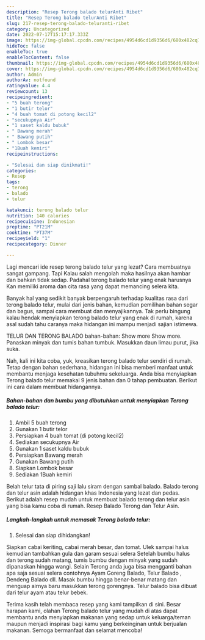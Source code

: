 ```yaml
---
description: "Resep Terong balado telurAnti Ribet"
title: "Resep Terong balado telurAnti Ribet"
slug: 217-resep-terong-balado-teluranti-ribet
category: Uncategorized
date: 2022-07-17T15:17:17.333Z
image: https://img-global.cpcdn.com/recipes/4954d6cd1d9356d6/680x482cq70/terong-balado-telur-foto-resep-utama.jpg
hideToc: false
enableToc: true
enableTocContent: false
thumbnail: https://img-global.cpcdn.com/recipes/4954d6cd1d9356d6/680x482cq70/terong-balado-telur-foto-resep-utama.jpg
cover: https://img-global.cpcdn.com/recipes/4954d6cd1d9356d6/680x482cq70/terong-balado-telur-foto-resep-utama.jpg
author: Admin
authorAv: notfound
ratingvalue: 4.4
reviewcount: 13
recipeingredient:
- "5 buah terong"
- "1 butir telor"
- "4 buah tomat di potong kecil2"
- "secukupnya Air"
- "1 saset kaldu bubuk"
- " Bawang merah"
- " Bawang putih"
- " Lombok besar"
- "1Buah kemiri"
recipeinstructions:

- "Selesai dan siap dinikmati!"
categories:
- Resep
tags:
- terong
- balado
- telur

katakunci: terong balado telur 
nutrition: 140 calories
recipecuisine: Indonesian
preptime: "PT21M"
cooktime: "PT37M"
recipeyield: "1"
recipecategory: Dinner

---
```



Lagi mencari ide resep terong balado telur yang lezat? Cara membuatnya sangat gampang. Tapi Kalau salah mengolah maka hasilnya akan hambar dan bahkan tidak sedap. Padahal terong balado telur yang enak harusnya Kan memiliki aroma dan cita rasa yang dapat memancing selera kita.


Banyak hal yang sedikit banyak berpengaruh terhadap kualitas rasa dari terong balado telur, mulai dari jenis bahan, kemudian pemilihan bahan segar dan bagus, sampai cara membuat dan menyajikannya. Tak perlu bingung kalau hendak menyiapkan terong balado telur yang enak di rumah, karena asal sudah tahu caranya maka hidangan ini mampu menjadi sajian istimewa.

TELUR DAN TERONG BALADO bahan-bahan: Show more Show more. Panaskan minyak dan tumis bahan tumbuk. Masukkan daun limau purut, jika suka.


Nah, kali ini kita coba, yuk, kreasikan terong balado telur sendiri di rumah. Tetap dengan bahan sederhana, hidangan ini bisa memberi manfaat untuk membantu menjaga kesehatan tubuhmu sekeluarga. Anda bisa menyiapkan Terong balado telur memakai 9 jenis bahan dan 0 tahap pembuatan. Berikut ini cara dalam membuat hidangannya.

<!--inarticleads1-->

##### Bahan-bahan dan bumbu yang dibutuhkan untuk menyiapkan Terong balado telur:

1. Ambil 5 buah terong
1. Gunakan 1 butir telor
1. Persiapkan 4 buah tomat (di potong kecil2)
1. Sediakan secukupnya Air
1. Gunakan 1 saset kaldu bubuk
1. Persiapkan  Bawang merah
1. Gunakan  Bawang putih
1. Siapkan  Lombok besar
1. Sediakan 1Buah kemiri


Belah telur tata di piring saji lalu siram dengan sambal balado. Balado terong dan telur asin adalah hidangan khas Indonesia yang lezat dan pedas. Berikut adalah resep mudah untuk membuat balado terong dan telur asin yang bisa kamu coba di rumah. Resep Balado Terong dan Telur Asin. 

<!--inarticleads2-->

##### Langkah-langkah untuk memasak Terong balado telur:


1. Selesai dan siap dihidangkan!

Siapkan cabai keriting, cabai merah besar, dan tomat. Ulek sampai halus kemudian tambahkan gula dan garam sesuai selera Setelah bumbu halus dan terong sudah matang, tumis bumbu dengan minyak yang sudah dipanaskan hingga wangi. Selain Terong anda juga bisa mengganti bahan apa saja sesuai selera contohnya Ayam Goreng Balado, Telur Balado , Dendeng Balado dll. Masak bumbu hingga benar-benar matang dan menguap airnya baru masukkan terong gorengnya. Telur balado bisa dibuat dari telur ayam atau telur bebek. 

Terima kasih telah membaca resep yang kami tampilkan di sini. Besar harapan kami, olahan Terong balado telur yang mudah di atas dapat membantu anda menyiapkan makanan yang sedap untuk keluarga/teman maupun menjadi inspirasi bagi kamu yang berkeinginan untuk berjualan makanan. Semoga bermanfaat dan selamat mencoba!
